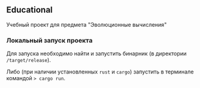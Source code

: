## EducationalУчебный проект для предмета "Эволюционные вычисления"### Локальный запуск проектаДля запуска необходимо найти и запустить бинарник (в директории `/target/release`).Либо (при наличии установленных `rust` и `cargo`) запустить в терминале командой `> cargo run`.
